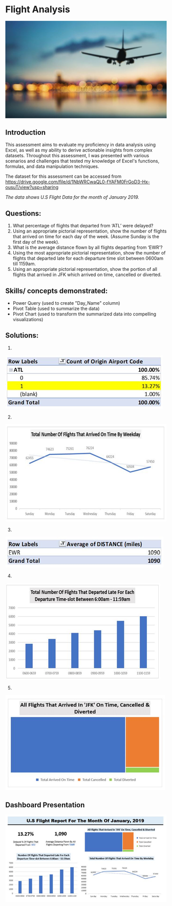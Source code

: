 # Flight Analysis 

![](intro1.JPG)

## Introduction
This assessment aims to evaluate my proficiency in data analysis using Excel, as well as my ability to derive actionable insights from complex datasets. Throughout this assessment, I was presented with various scenarios and challenges that tested my knowledge of Excel's functions, formulas, and data manipulation techniques.

The dataset for this assessment can be accessed from https://drive.google.com/file/d/1NbWRCwaQL0-fYAFM0FrGoD3-Hx-ousuT/view?usp=sharing

_The data shows U.S Flight Data for the month of January 2019._

## Questions:
1. What percentage of flights that departed from ‘ATL’ were delayed?
2. Using an appropriate pictorial representation, show the number of flights that arrived on time for each day of the week. (Assume Sunday is the first day of the week). 
3. What is the average distance flown by all flights departing from ‘EWR’? 
4. Using the most appropriate pictorial representation, show the number of flights that departed late for each departure time slot between 0600am till 1159am. 
5. Using an appropriate pictorial representation, show the portion of all flights that arrived in JFK which arrived on time, cancelled or diverted.

## Skills/ concepts demonstrated:
- Power Query (used to create "Day_Name" column)
- Pivot Table (used to summarize the data)
- Pivot Chart (used to transform the summarized data into compelling visualizations)

## Solutions:
1.
![](Images/solution_1.JPG)

2.
![](Images/solution_2.JPG)

3.
![](Images/solution_3.JPG)

4.
![](Images/solution_4.JPG)

5.
![](Images/solution_5.JPG)

## Dashboard Presentation
![](dashboard.JPG)
